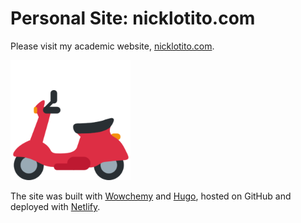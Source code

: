 # Personal Site: nicklotito.com

Please visit my academic website, [nicklotito.com](https://nicklotito.com).

[![Icon](/static/img/icon-192.png)](https://nicklotito.com)

The site was built with [Wowchemy](https://wowchemy.com) and [Hugo](https://gohugo.io/), hosted on GitHub and deployed with [Netlify](https://www.netlify.com/).
